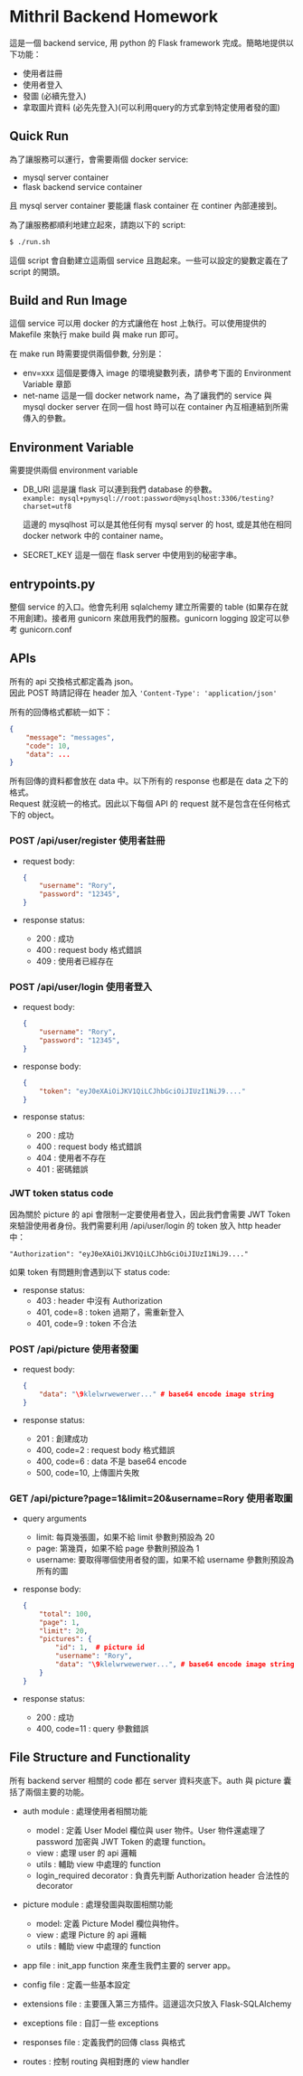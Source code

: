 # Mithril Backend Homework

這是一個 backend service, 用 python 的 Flask framework 完成。簡略地提供以下功能：
 
 - 使用者註冊
 - 使用者登入
 - 發圖 (必續先登入)
 - 拿取圖片資料 (必先先登入)(可以利用query的方式拿到特定使用者發的圖)


## Quick Run

為了讓服務可以運行，會需要兩個 docker service:

 - mysql server container
 - flask  backend service container

且 mysql server container 要能讓 flask container 在 continer 內部連接到。

為了讓服務都順利地建立起來，請跑以下的 script:

``` bash
$ ./run.sh
```

這個 script 會自動建立這兩個 service 且跑起來。一些可以設定的變數定義在了 script 的開頭。

 
## Build and Run Image

這個 service 可以用 docker 的方式讓他在 host 上執行。可以使用提供的 Makefile 來執行 make build 與 make run 即可。

在 make run 時需要提供兩個參數, 分別是：

 - env=xxx 
 	這個是要傳入 image 的環境變數列表，請參考下面的 Environment Variable 章節
 - net-name
 	這是一個 docker network name，為了讓我們的 service 與 mysql docker server 在同一個 host 時可以在 container 內互相連結到所需傳入的參數。
 	

## Environment Variable

需要提供兩個 environment variable

 - DB\_URI
 	這是讓 flask 可以連到我們 database 的參數。  
 	` example: mysql+pymysql://root:password@mysqlhost:3306/testing?charset=utf8 `
 	
 	這邊的 mysqlhost 可以是其他任何有 mysql server 的 host, 或是其他在相同 docker network 中的 container name。
 	
 - SECRET_KEY
 	這是一個在 flask server 中使用到的秘密字串。
 	

## entrypoints.py

整個 service 的入口。他會先利用 sqlalchemy 建立所需要的 table (如果存在就不用創建)。接者用 gunicorn 來啟用我們的服務。gunicorn logging 設定可以參考 gunicorn.conf
 	
 	
## APIs

所有的 api 交換格式都定義為 json。  
因此 POST 時請記得在 header 加入 `'Content-Type': 'application/json'`

所有的回傳格式都統一如下：

``` json
{
	"message": "messages",
	"code": 10,
	"data": ...
}
```

所有回傳的資料都會放在 data 中。以下所有的 response 也都是在 data 之下的格式。  
Request 就沒統一的格式。因此以下每個 API 的 request 就不是包含在任何格式下的 object。

### POST /api/user/register 使用者註冊

- request body:
	
	``` json
	{
		"username": "Rory",
		"password": "12345",
	}
	```

- response status:
	- 200 : 成功
	- 400 : request body 格式錯誤
	- 409 : 使用者已經存在

### POST /api/user/login 使用者登入

- request body:
	
	``` json
	{
		"username": "Rory",
		"password": "12345",
	}
	```
- response body:

	``` json
	{
		"token": "eyJ0eXAiOiJKV1QiLCJhbGciOiJIUzI1NiJ9...."
	}
	```

- response status:
	- 200 : 成功
	- 400 : request body 格式錯誤
	- 404 : 使用者不存在
	- 401 : 密碼錯誤

### JWT token status code

因為關於 picture 的 api 會限制一定要使用者登入，因此我們會需要 JWT Token 來驗證使用者身份。我們需要利用 /api/user/login 的 token 放入 http header 中：

```
"Authorization": "eyJ0eXAiOiJKV1QiLCJhbGciOiJIUzI1NiJ9...."
```

如果 token 有問題則會遇到以下 status code:

- response status:
	- 403 : header 中沒有 Authorization
	- 401, code=8 : token 過期了，需重新登入
	- 401, code=9 : token 不合法
	
	
### POST /api/picture 使用者發圖

- request body:
	
	``` json
	{
		"data": "\9klelwrwewerwer..." # base64 encode image string
	}
	```

- response status:
	- 201 : 創建成功
	- 400, code=2 : request body 格式錯誤
	- 400, code=6 : data 不是 base64 encode
	- 500, code=10, 上傳圖片失敗

### GET /api/picture?page=1&limit=20&username=Rory 使用者取圖

- query arguments
	- limit: 每頁幾張圖，如果不給 limit 參數則預設為 20
	- page: 第幾頁，如果不給 page 參數則預設為 1
	- username: 要取得哪個使用者發的圖，如果不給 username 參數則預設為所有的圖

- response body:

	``` json
	{
		"total": 100,
		"page": 1,
		"limit": 20,
		"pictures": {
			"id": 1,  # picture id
			"username": "Rory",
			"data": "\9klelwrwewerwer...", # base64 encode image string
		}
	}
	```

- response status:
	- 200 : 成功
	- 400, code=11 : query 參數錯誤
 	

## File Structure and Functionality

所有 backend server 相關的 code 都在 server 資料夾底下。auth 與 picture 囊括了兩個主要的功能。

- auth module : 處理使用者相關功能
 	- model : 定義 User Model 欄位與 user 物件。User 物件還處理了 password 加密與 JWT Token 的處理 function。
 	- view : 處理 user 的 api 邏輯
 	- utils : 輔助 view 中處理的 function
 	- login_required decorator : 負責先判斷 Authorization header 合法性的 decorator

- picture module : 處理發圖與取圖相關功能
   - model: 定義 Picture Model 欄位與物件。
   - view : 處理 Picture 的 api 邏輯
   - utils : 輔助 view 中處理的 function

- app file : init_app function 來產生我們主要的 server app。
- config file : 定義一些基本設定
- extensions file : 主要匯入第三方插件。這邊這次只放入 Flask-SQLAlchemy
- exceptions file : 自訂一些 exceptions
- responses file : 定義我們的回傳 class 與格式
- routes : 控制 routing 與相對應的 view handler
	
